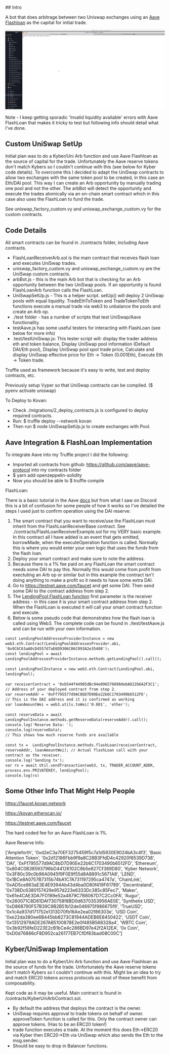 ## Intro

A bot that does arbitrage between two Uniswap exchanges using an [Aave Flashloan](https://developers.aave.com/#what-is-aave) as the capital for initial trade.

![Alt Text](ArbBotDemo.gif)

Note - I keep getting sporadic 'Invalid liquidity available' errors with Aave FlashLoan that makes it tricky to test but following info should detail what I've done.

## Custom UniSwap SetUp

Initial plan was to do a Kyber/Uni Arb function and use Aave Flashloan as the source of capital for the trade. Unfortunately the Aave reserve tokens don't match Kybers so I couldn't continue with this (see below for Kyber code details). To overcome this I decided to adapt the UniSwap contracts to allow two exchanges with the same token pool to be created, in this case an Eth/DAI pool. This way I can create an Arb opportunity by manually trading one pool and not the other. The arbBot will detect the opportunity and execute the trades atomically via an on-chain smart contract which in this case also uses the FlashLoan to fund the trade.

See uniswap_factory_custom.vy and uniswap_exchange_custom.vy for the custom contracts.

## Code Details

All smart contracts can be found in ./contracts folder, including Aave contracts.
* FlashLoanReceiverArb.sol is the main contract that receives flash loan and executes UniSwap trades.
* uniswap_factory_custom.vy and uniswap_exchange_custom.vy are the UniSwap custom contracts.
* arbBot.js - this is the main Arb bot that is checking for an Arb opportunity between the two UniSwap pools. If an opportunity is found FlashLoanArb function calls the FlashLoan.
* UniSwapSetUp.js - This is a helper script. setUp() will deploy 2 UniSwap pools with equal liquidity. TradeEthToToken and TradeTokenToEth functions execute a manual trade via web3 to unbalance the pools and create an Arb op.
* ./test folder - has a number of scripts that test UniSwap/Aave functionality.
* testAave.js has some useful testers for interacting with FlashLoan (see below for more info)
* .test/testUniSwap.js: This tester script will: display the trader address eth and token balance, Display UniSwap pool information (Default DAI/Eth pool), Display UniSwap pool spot trade price, Calculate and display UniSwap effective price for Eth -> Token (0.001Eth), Execute Eth -> Token trade.

Truffle used as framework because it's easy to write, test and deploy contracts, etc.

Previously setup Vyper so that UniSwap contracts can be compiled. ($ pyenv activate uniswap)

To Deploy to Kovan:
* Check ./migrations/2_deploy_contracts.js is configured to deploy required contracts.
* Run: $ truffle deploy --network kovan
* Then run $ node UniSwapSetUp.js to create exchanges with Pool.

## Aave Integration & FlashLoan Implementation

To integrate Aave into my Truffle project I did the following:

* Imported all contracts from github: https://github.com/aave/aave-protocol into my contracts folder
* $ yarn add openzeppelin-solidity
* Now you should be able to $ truffle compile

FlashLoan:

There is a basic tutorial in the Aave [docs](https://developers.aave.com/#tutorials) but from what I saw on Discord this is a bit of confusion for some people of how it works so I've detailed the steps I used just to confirm operation using the DAI reserve:

1. The smart contract that you want to receive/use the FlashLoan must inherit from the FlashLoanReceiverBase contract. See ./contracts/FlashLoanReceiverExample.sol for my VERY basic example. In this contract all I have added is an event that gets emitted, borrowMade, when the executeOperation function is called. Normally this is where you would enter your own logic that uses the funds from the flash loan.
2. Deploy your smart contract and make sure to note the address.
3. Because there is a 1% fee paid on any FlashLoan the smart contract needs some DAI to pay this. Normally this would come from profit from exectuting an Arb op or similar but in this example the contract isn't doing anything to make a profit so it needs to have some extra DAI.
4. Go to https://testnet.aave.com/faucet and get some DAI. Then send some DAI to the contract address from step 2.
5. The [LendingPool FlashLoan function](https://developers.aave.com/#lendingpool) first parameter is the receiver address - in this case it is your smart contract address from step 2. When the FlashLoan is executed it will call your smart contract function and execute.
6. Below is some pseudo code that demonstrates how the flash loan is called using Web3. The complete code can be found in ./test/testAave.js and can be run with your own information.

```
const LendingPoolAddressesProviderInstance = new web3.eth.Contract(LendingPoolAddressesProvider.abi, '0x9C6C63aA0cD4557d7aE6D9306C06C093A2e35408');
const lendingPool = await LendingPoolAddressesProviderInstance.methods.getLendingPool().call();

const LendingPoolInstance = new web3.eth.Contract(LendingPool.abi, lendingPool);

var receiverContract = '0xb544f44905dBc94e096576898debAD22b6A2F3C1';    // Address of your deployed contract from step 2.
var reserveAddr = '0xFf795577d9AC8bD7D90Ee22b6C1703490b6512FD';         // This is the DAI address and it is confirmed as working
var loanAmountWei = web3.utils.toWei('0.001', 'ether');

const reserveData = await LendingPoolInstance.methods.getReserveData(reserveAddr).call();
console.log('Reserve Data: ');
console.log(reserveData);                                             // This shows how much reserve funds are available

const tx =  LendingPoolInstance.methods.flashLoan(receiverContract, reserveAddr, loanAmountWei); // Actual flashLoan call with your contract as the receiver.
console.log('Sending tx');
var rx = await Util.sendTransaction(web3, tx, TRADER_ACCOUNT_ADDR, process.env.PRIVATEKEY, lendingPool);
console.log(rx)

```



## Some Other Info That Might Help People

https://faucet.kovan.network

https://kovan.etherscan.io/

https://testnet.aave.com/faucet

The hard coded fee for an Aave FlashLoan is 1%.

Aave Reserve Info:

['Ampleforth',
 '0xd2eC3a70EF3275459f5c7a1d5930E9024bA3c4f3',
 'Basic Attention Token',
 '0x2d12186Fbb9f9a8C28B3FfdD4c42920f8539D738',
 'DAI',
 '0xFf795577d9AC8bD7D90Ee22b6C1703490b6512FD',
 'Ethereum',
 '0x804C0B38593796bD44126102C8b5e827Cf389D80',
 'Kyber Network',
 '0x3F80c39c0b96A0945f9F0E9f55d8A8891c5671A8',
 'LEND',
 '0x1BCe8A0757B7315b74bA1C7A731197295ca4747a',
 'ChainLink',
 '0xAD5ce863aE3E4E9394Ab43d4ba0D80f419F61789',
 'Decentraland',
 '0x738Dc6380157429e957d223e6333Dc385c85Fec7',
 'Maker',
 '0x61e4CAE3DA7FD189e52a4879C7B8067D7C2Cc0FA',
 'Augur',
 '0x260071C8D61DAf730758f8BD0d6370353956AE0E',
 'Synthetix USD',
 '0xD868790F57B39C9B2B51b12de046975f986675f9',
 'TrueUSD',
 '0x1c4a937d171752e1313D70fb16Ae2ea02f86303e',
 'USD Coin',
 '0xe22da380ee6B445bb8273C81944ADEB6E8450422',
 'USDT Coin',
 '0x13512979ADE267AB5100878E2e0f485B568328a4',
 'WBTC Coin',
 '0x3b92f58feD223E2cB1bCe4c286BD97e42f2A12EA',
 '0x Coin',
 '0xD0d76886cF8D952ca26177EB7CfDf83bad08C00C']



## Kyber/UniSwap Implementation

Initial plan was to do a Kyber/Uni Arb function and use Aave Flashloan as the source of funds for the trade. Unfortunately the Aave reserve tokens don't match Kybers so I couldn't continue with this. Might be an idea to try and match ERC20 tokens across protocols as most of these benefit from composability.

Kept code as it may be useful. Main contract is found in /contracts/KyberUniArbContract.sol.
* By default the address that deploys the contract is the owner.
* UniSwap requires approval to trade tokens on behalf of owner. approveToken function is called for this. Only the contract owner can approve tokens. (Has to be an ERC20 token!)
* trade function executes a trade. At the moment this does Eth->ERC20 via Kyber then ERC20->Eth via UniSwap which also sends the Eth to the msg.sender.
* Should be easy to drop in Balancer functions.
